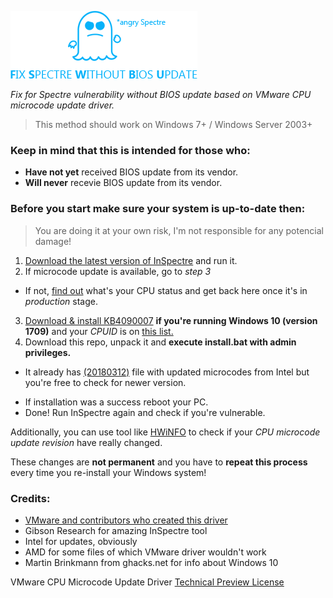 ![Picture](https://raw.githubusercontent.com/2ex/FSWBU/master/spectre.png)

*Fix for Spectre vulnerability without BIOS update based on VMware CPU microcode update driver.*

> This method should work on Windows 7+ / Windows Server 2003+
### Keep in mind that this is intended for those who:

- **Have not yet** received BIOS update from its vendor.
- **Will never** recevie BIOS update from its vendor.

### Before you start make sure your system is up-to-date then:

> You are doing it at your own risk, I'm not responsible for any potencial damage!

1. [Download the latest version of InSpectre](https://www.grc.com/inspectre.htm) and run it.
2. If microcode update is available, go to *step 3*
 - If not, [find out](https://newsroom.intel.com/wp-content/uploads/sites/11/2018/04/microcode-update-guidance.pdf) what's your CPU status and get back here once it's in *production* stage.
3. [Download & install KB4090007](https://www.catalog.update.microsoft.com/Search.aspx?q=KB4090007) **if you're running Windows 10 (version 1709)** and your *CPUID* is on [this list.](https://support.microsoft.com/en-us/help/4090007/intel-microcode-updates)
4. Download this repo, unpack it and **execute install.bat with admin privileges.**
 - It already has [(20180312)](https://downloadcenter.intel.com/download/27591/Linux-Processor-Microcode-Data-File?v=t) file with updated microcodes from Intel but you're free to check for newer version.
* If installation was a success reboot your PC.
* Done! Run InSpectre again and check if you're vulnerable.

Additionally, you can use tool like [HWiNFO](https://www.hwinfo.com/download.php) to check if your *CPU microcode update revision* have really changed.

These changes are **not permanent** and you have to **repeat this process** every time you re-install your Windows system!

### Credits:

- [VMware and contributors who created this driver](https://labs.vmware.com/flings/vmware-cpu-microcode-update-driver#summary)
- Gibson Research for amazing InSpectre tool
- Intel for updates, obviously
- AMD for some files of which VMware driver wouldn't work
-  Martin Brinkmann from ghacks.net for info about Windows 10

VMware CPU Microcode Update Driver [Technical Preview License](https://labs.vmware.com/flings/vmware-cpu-microcode-update-driver/license)
